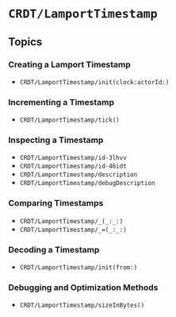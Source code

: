 # ``CRDT/LamportTimestamp``

## Topics

### Creating a Lamport Timestamp

- ``CRDT/LamportTimestamp/init(clock:actorId:)``

### Incrementing a Timestamp

- ``CRDT/LamportTimestamp/tick()``

### Inspecting a Timestamp

- ``CRDT/LamportTimestamp/id-3lhvv``
- ``CRDT/LamportTimestamp/id-46idt``
- ``CRDT/LamportTimestamp/description``
- ``CRDT/LamportTimestamp/debugDescription``

### Comparing Timestamps

- ``CRDT/LamportTimestamp/_(_:_:)``
- ``CRDT/LamportTimestamp/_=(_:_:)``

### Decoding a Timestamp

- ``CRDT/LamportTimestamp/init(from:)``

### Debugging and Optimization Methods

- ``CRDT/LamportTimestamp/sizeInBytes()``

